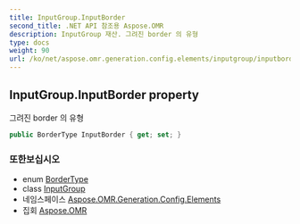 ```yaml
---
title: InputGroup.InputBorder
second_title: .NET API 참조용 Aspose.OMR
description: InputGroup 재산. 그려진 border 의 유형
type: docs
weight: 90
url: /ko/net/aspose.omr.generation.config.elements/inputgroup/inputborder/
---
```

## InputGroup.InputBorder property

그려진 border 의 유형

```csharp
public BorderType InputBorder { get; set; }
```

### 또한보십시오

* enum [BorderType](../../../aspose.omr.generation.config.enums/bordertype/)
* class [InputGroup](../)
* 네임스페이스 [Aspose.OMR.Generation.Config.Elements](../../inputgroup/)
* 집회 [Aspose.OMR](../../../)



